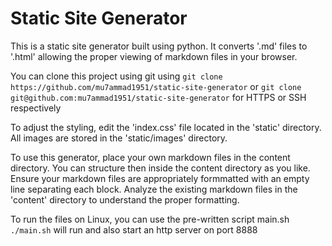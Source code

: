 # Static Site Generator

This is a static site generator built using python. It converts '.md' files to '.html' allowing the proper viewing of markdown files in your browser.

You can clone this project using git using `git clone https://github.com/mu7ammad1951/static-site-generator` or `git clone git@github.com:mu7ammad1951/static-site-generator` for HTTPS or SSH respectively

To adjust the styling, edit the 'index.css' file located in the 'static' directory. All images are stored in the 'static/images' directory.

To use this generator, place your own markdown files in the content directory. You can structure then inside the content directory as you like. Ensure your markdown files are appropriately formmatted with an empty line separating each block. Analyze the existing markdown files in the 'content' directory to understand the proper formatting.

To run the files on Linux, you can use the pre-written script main.sh
`./main.sh` will run and also start an http server on port 8888
